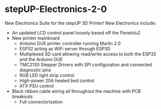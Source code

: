 # stepUP-Electronics-2-0
 New Electronics Suite for the stepUP 3D Printer!
 New Electronics include:
  - An updated LCD control panel loosely based off the Panelolu2
  - New printer mainboard
     - Arduino DUE printer controller running Marlin 2.0
     - ESP32 acting as WiFi server through ESP3D
     - Multiplexed SD card allowing read/write access to both the ESP32 and the Arduino DUE
     - TMC2130 Stepper Drivers with SPI configuration and connected diagnostic pins
     - RGB LED light strip control
     - High-power 20A heated bed control
     - ATX PSU control
  - Black ribbon cable wiring all throughout the machine with PCB breakouts
     - Full connectorization
     
